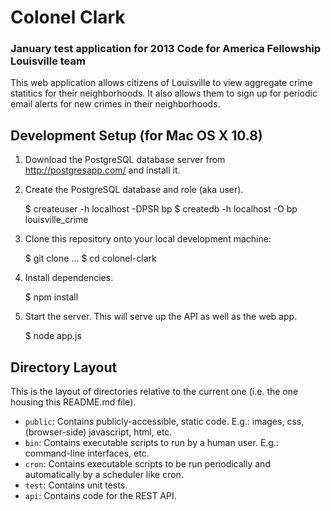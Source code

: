 # Colonel Clark
### January test application for 2013 Code for America Fellowship Louisville team

This web application allows citizens of Louisville to view aggregate crime statitics for their neighborhoods. It also allows them to sign up for periodic email alerts for new crimes in their neighborhoods.

## Development Setup (for Mac OS X 10.8)

1) Download the PostgreSQL database server from http://postgresapp.com/ and install it.

2) Create the PostgreSQL database and role (aka user).

    $ createuser -h localhost -DPSR bp
    $ createdb -h localhost -O bp louisville_crime

3) Clone this repository onto your local development machine:

    $ git clone ...
    $ cd colonel-clark

4) Install dependencies.

    $ npm install

5) Start the server. This will serve up the API as well as the web app.

    $ node app.js

## Directory Layout

This is the layout of directories relative to the current one (i.e. the one housing this README.md file).
* `public`: Contains publicly-accessible, static code. E.g.: images, css, (browser-side) javascript, html, etc.
* `bin`: Contains executable scripts to run by a human user. E.g.: command-line interfaces, etc.
* `cron`: Contains executable scripts to be run periodically and automatically by a scheduler like cron.
* `test`: Contains unit tests.
* `api`: Contains code for the REST API.
